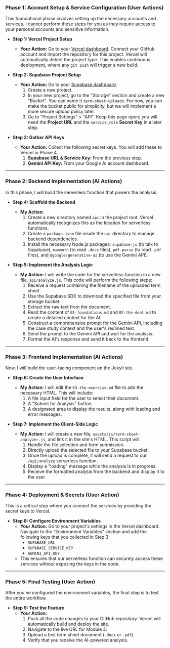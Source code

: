 ### **Phase 1: Account Setup & Service Configuration (User Actions)**

This foundational phase involves setting up the necessary accounts and services. I cannot perform these steps for you as they require access to your personal accounts and sensitive information.

*   **Step 1: Vercel Project Setup**
    *   **Your Action:** Go to your [Vercel dashboard](https://vercel.com/dashboard). Connect your GitHub account and import the repository for this project. Vercel will automatically detect the project type. This enables continuous deployment, where any `git push` will trigger a new build.

*   **Step 2: Supabase Project Setup**
    *   **Your Action:** Go to your [Supabase dashboard](https://app.supabase.io/).
        1.  Create a new project.
        2.  In your new project, go to the "Storage" section and create a new "Bucket". You can name it `term-sheet-uploads`. For now, you can make the bucket public for simplicity, but we will implement a more secure upload policy later.
        3.  Go to "Project Settings" > "API". Keep this page open; you will need the **Project URL** and the `service_role` **Secret Key** in a later step.

*   **Step 3: Gather API Keys**
    *   **Your Action:** Collect the following secret keys. You will add these to Vercel in Phase 4.
        1.  **Supabase URL & Service Key:** From the previous step.
        2.  **Gemini API Key:** From your Google AI account dashboard.

---

### **Phase 2: Backend Implementation (AI Actions)**

In this phase, I will build the serverless function that powers the analysis.

*   **Step 4: Scaffold the Backend**
    *   **My Action:**
        1.  Create a new directory named `api` in the project root. Vercel automatically recognizes this as the location for serverless functions.
        2.  Create a `package.json` file inside the `api` directory to manage backend dependencies.
        3.  Install the necessary Node.js packages: `supabase-js` (to talk to Supabase), `mammoth` (to read `.docx` files), `pdf-parse` (to read `.pdf` files), and `@google/generative-ai` (to use the Gemini API).

*   **Step 5: Implement the Analysis Logic**
    *   **My Action:** I will write the code for the serverless function in a new file, `api/analyze.js`. This code will perform the following steps:
        1.  Receive a request containing the filename of the uploaded term sheet.
        2.  Use the Supabase SDK to download the specified file from your storage bucket.
        3.  Extract the raw text from the document.
        4.  Read the content of `01-foundations.md` and `02-the-deal.md` to create a detailed context for the AI.
        5.  Construct a comprehensive prompt for the Gemini API, including the case study context and the user's redlined text.
        6.  Send the prompt to the Gemini API and wait for the analysis.
        7.  Format the AI's response and send it back to the frontend.

---

### **Phase 3: Frontend Implementation (AI Actions)**

Now, I will build the user-facing component on the Jekyll site.

*   **Step 6: Create the User Interface**
    *   **My Action:** I will edit the `03-the-exercise.md` file to add the necessary HTML. This will include:
        1.  A file input field for the user to select their document.
        2.  A "Submit for Analysis" button.
        3.  A designated area to display the results, along with loading and error messages.

*   **Step 7: Implement the Client-Side Logic**
    *   **My Action:** I will create a new file, `assets/js/term-sheet-analyzer.js`, and link it in the site's HTML. This script will:
        1.  Handle the file selection and form submission.
        2.  Directly upload the selected file to your Supabase bucket.
        3.  Once the upload is complete, it will send a request to our `/api/analyze` serverless function.
        4.  Display a "loading" message while the analysis is in progress.
        5.  Receive the formatted analysis from the backend and display it to the user.

---

### **Phase 4: Deployment & Secrets (User Action)**

This is a critical step where you connect the services by providing the secret keys to Vercel.

*   **Step 8: Configure Environment Variables**
    *   **Your Action:** Go to your project's settings in the Vercel dashboard. Navigate to the "Environment Variables" section and add the following keys that you collected in Step 3:
        *   `SUPABASE_URL`
        *   `SUPABASE_SERVICE_KEY`
        *   `GEMINI_API_KEY`
    *   This ensures that our serverless function can securely access these services without exposing the keys in the code.

---

### **Phase 5: Final Testing (User Action)**

After you've configured the environment variables, the final step is to test the entire workflow.

*   **Step 9: Test the Feature**
    *   **Your Action:**
        1.  Push all the code changes to your GitHub repository. Vercel will automatically build and deploy the site.
        2.  Navigate to the live URL for Module 3.
        3.  Upload a test term sheet document (`.docx` or `.pdf`).
        4.  Verify that you receive the AI-powered analysis.
